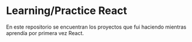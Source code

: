 # Learning/Practice React

En este repositorio se encuentran los proyectos que fui haciendo mientras aprendía por primera vez React.
